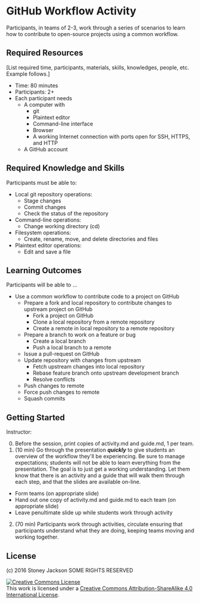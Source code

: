 # GitHub Workflow Activity

Participants, in teams of 2-3, work through a series of scenarios to learn how to contribute to open-source projects using a common workflow.

## Required Resources

[List required time, participants, materials, skills, knowledges, people, etc. Example follows.]

- Time: 80 minutes
- Participants: 2+
- Each participant needs
  - A computer with
    - git
    - Plaintext editor
    - Command-line interface
    - Browser
    - A working Internet connection with ports open for SSH, HTTPS, and HTTP
  - A GitHub account

## Required Knowledge and Skills

Participants must be able to:

- Local git repository operations:
  - Stage changes
  - Commit changes
  - Check the status of the repository
- Command-line operations:
  - Change working directory (cd)
- Filesystem operations:
  - Create, rename, move, and delete directories and files
- Plaintext editor operations:
  - Edit and save a file

## Learning Outcomes

Participants will be able to ...

- Use a common workflow to contribute code to a project on GitHub
  - Prepare a fork and local repository to contribute changes to upstream project on GitHub
    - Fork a project on GitHub
    - Clone a local repository from a remote repository
    - Create a remote in local repository to a remote repository
  - Prepare a branch to work on a feature or bug
    - Create a local branch
    - Push a local branch to a remote
  - Issue a pull-request on GitHub
  - Update repository with changes from upstream
    - Fetch upstream changes into local repository
    - Rebase feature branch onto upstream development branch
    - Resolve conflicts
  - Push changes to remote
  - Force push changes to remote
  - Squash commits

## Getting Started

Instructor:

0. Before the session, print copies of activity.md and guide.md, 1 per team.
1. (10 min) Go through the presentation ___quickly___ to give students an overview of the workflow they'll be experiencing. Be sure to manage expectations; students will not be able to learn everything from the presentation. The goal is to just get a working understanding. Let them know that there is an activity and a guide that will walk them through each step, and that the slides are available on-line.
  - Form teams (on appropriate slide)
  - Hand out one copy of activity.md and guide.md to each team (on appropriate slide)
  - Leave penultimate slide up while students work through activity
2. (70 min) Participants work through activities, circulate ensuring that participants understand what they are doing, keeping teams moving and working together.

## License

(c) 2016 Stoney Jackson SOME RIGHTS RESERVED

<a rel="license" href="http://creativecommons.org/licenses/by-sa/4.0/"><img alt="Creative Commons License" style="border-width:0" src="https://i.creativecommons.org/l/by-sa/4.0/88x31.png" /></a><br />This work is licensed under a <a rel="license" href="http://creativecommons.org/licenses/by-sa/4.0/">Creative Commons Attribution-ShareAlike 4.0 International License</a>.
